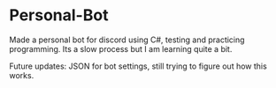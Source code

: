 # Personal-Bot
Made a personal bot for discord using C#, testing and practicing programming. Its a slow process but I am learning quite a bit.

Future updates: JSON for bot settings, still trying to figure out how this works.
